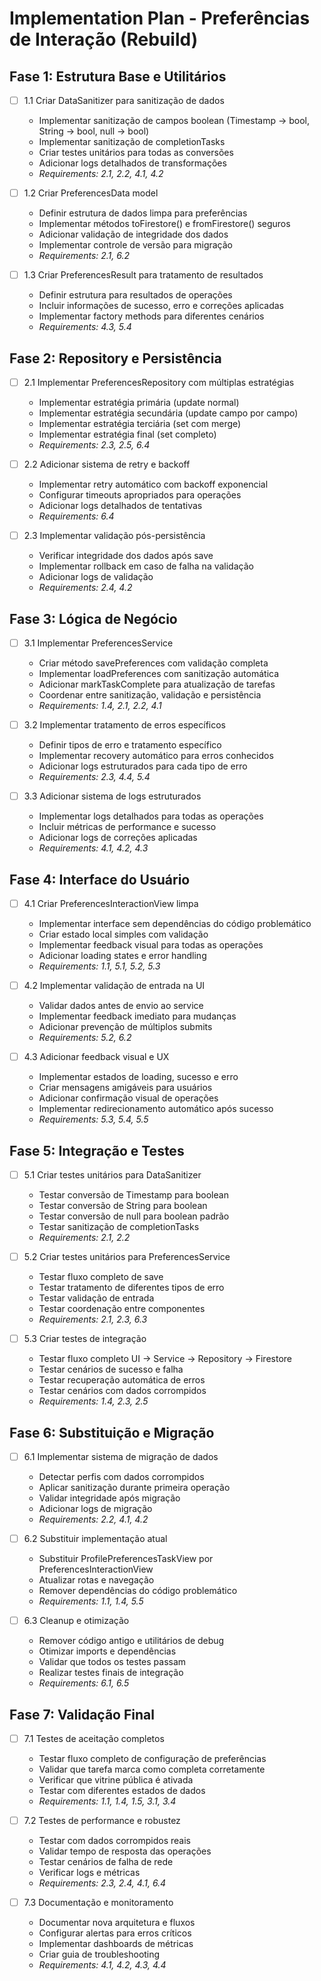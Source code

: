 # Implementation Plan - Preferências de Interação (Rebuild)

## Fase 1: Estrutura Base e Utilitários

- [ ] 1.1 Criar DataSanitizer para sanitização de dados
  - Implementar sanitização de campos boolean (Timestamp → bool, String → bool, null → bool)
  - Implementar sanitização de completionTasks
  - Criar testes unitários para todas as conversões
  - Adicionar logs detalhados de transformações
  - _Requirements: 2.1, 2.2, 4.1, 4.2_

- [ ] 1.2 Criar PreferencesData model
  - Definir estrutura de dados limpa para preferências
  - Implementar métodos toFirestore() e fromFirestore() seguros
  - Adicionar validação de integridade dos dados
  - Implementar controle de versão para migração
  - _Requirements: 2.1, 6.2_

- [ ] 1.3 Criar PreferencesResult para tratamento de resultados
  - Definir estrutura para resultados de operações
  - Incluir informações de sucesso, erro e correções aplicadas
  - Implementar factory methods para diferentes cenários
  - _Requirements: 4.3, 5.4_

## Fase 2: Repository e Persistência

- [ ] 2.1 Implementar PreferencesRepository com múltiplas estratégias
  - Implementar estratégia primária (update normal)
  - Implementar estratégia secundária (update campo por campo)
  - Implementar estratégia terciária (set com merge)
  - Implementar estratégia final (set completo)
  - _Requirements: 2.3, 2.5, 6.4_

- [ ] 2.2 Adicionar sistema de retry e backoff
  - Implementar retry automático com backoff exponencial
  - Configurar timeouts apropriados para operações
  - Adicionar logs detalhados de tentativas
  - _Requirements: 6.4_

- [ ] 2.3 Implementar validação pós-persistência
  - Verificar integridade dos dados após save
  - Implementar rollback em caso de falha na validação
  - Adicionar logs de validação
  - _Requirements: 2.4, 4.2_

## Fase 3: Lógica de Negócio

- [ ] 3.1 Implementar PreferencesService
  - Criar método savePreferences com validação completa
  - Implementar loadPreferences com sanitização automática
  - Adicionar markTaskComplete para atualização de tarefas
  - Coordenar entre sanitização, validação e persistência
  - _Requirements: 1.4, 2.1, 2.2, 4.1_

- [ ] 3.2 Implementar tratamento de erros específicos
  - Definir tipos de erro e tratamento específico
  - Implementar recovery automático para erros conhecidos
  - Adicionar logs estruturados para cada tipo de erro
  - _Requirements: 2.3, 4.4, 5.4_

- [ ] 3.3 Adicionar sistema de logs estruturados
  - Implementar logs detalhados para todas as operações
  - Incluir métricas de performance e sucesso
  - Adicionar logs de correções aplicadas
  - _Requirements: 4.1, 4.2, 4.3_

## Fase 4: Interface do Usuário

- [ ] 4.1 Criar PreferencesInteractionView limpa
  - Implementar interface sem dependências do código problemático
  - Criar estado local simples com validação
  - Implementar feedback visual para todas as operações
  - Adicionar loading states e error handling
  - _Requirements: 1.1, 5.1, 5.2, 5.3_

- [ ] 4.2 Implementar validação de entrada na UI
  - Validar dados antes de envio ao service
  - Implementar feedback imediato para mudanças
  - Adicionar prevenção de múltiplos submits
  - _Requirements: 5.2, 6.2_

- [ ] 4.3 Adicionar feedback visual e UX
  - Implementar estados de loading, sucesso e erro
  - Criar mensagens amigáveis para usuários
  - Adicionar confirmação visual de operações
  - Implementar redirecionamento automático após sucesso
  - _Requirements: 5.3, 5.4, 5.5_

## Fase 5: Integração e Testes

- [ ] 5.1 Criar testes unitários para DataSanitizer
  - Testar conversão de Timestamp para boolean
  - Testar conversão de String para boolean
  - Testar conversão de null para boolean padrão
  - Testar sanitização de completionTasks
  - _Requirements: 2.1, 2.2_

- [ ] 5.2 Criar testes unitários para PreferencesService
  - Testar fluxo completo de save
  - Testar tratamento de diferentes tipos de erro
  - Testar validação de entrada
  - Testar coordenação entre componentes
  - _Requirements: 2.1, 2.3, 6.3_

- [ ] 5.3 Criar testes de integração
  - Testar fluxo completo UI → Service → Repository → Firestore
  - Testar cenários de sucesso e falha
  - Testar recuperação automática de erros
  - Testar cenários com dados corrompidos
  - _Requirements: 1.4, 2.3, 2.5_

## Fase 6: Substituição e Migração

- [ ] 6.1 Implementar sistema de migração de dados
  - Detectar perfis com dados corrompidos
  - Aplicar sanitização durante primeira operação
  - Validar integridade após migração
  - Adicionar logs de migração
  - _Requirements: 2.2, 4.1, 4.2_

- [ ] 6.2 Substituir implementação atual
  - Substituir ProfilePreferencesTaskView por PreferencesInteractionView
  - Atualizar rotas e navegação
  - Remover dependências do código problemático
  - _Requirements: 1.1, 1.4, 5.5_

- [ ] 6.3 Cleanup e otimização
  - Remover código antigo e utilitários de debug
  - Otimizar imports e dependências
  - Validar que todos os testes passam
  - Realizar testes finais de integração
  - _Requirements: 6.1, 6.5_

## Fase 7: Validação Final

- [ ] 7.1 Testes de aceitação completos
  - Testar fluxo completo de configuração de preferências
  - Validar que tarefa marca como completa corretamente
  - Verificar que vitrine pública é ativada
  - Testar com diferentes estados de dados
  - _Requirements: 1.1, 1.4, 1.5, 3.1, 3.4_

- [ ] 7.2 Testes de performance e robustez
  - Testar com dados corrompidos reais
  - Validar tempo de resposta das operações
  - Testar cenários de falha de rede
  - Verificar logs e métricas
  - _Requirements: 2.3, 2.4, 4.1, 6.4_

- [ ] 7.3 Documentação e monitoramento
  - Documentar nova arquitetura e fluxos
  - Configurar alertas para erros críticos
  - Implementar dashboards de métricas
  - Criar guia de troubleshooting
  - _Requirements: 4.1, 4.2, 4.3, 4.4_